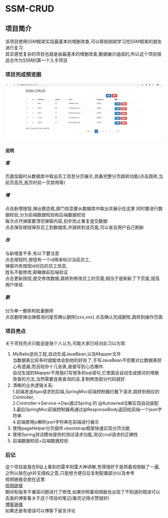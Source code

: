 # SSM-CRUD
## 项目简介
该项目使用SSM框架实现最基本的增删改查,可以帮助刚刚学习完SSM框架的朋友进行复习  
其实感觉复杂的项目也就是由最基本的增删改查,数据展示组成的,所以这个项目很适合作为SSM的第一个入手项目  
### 项目完成预览图
![image](https://raw.githubusercontent.com/FanZejie/SSM-CRUD/master/img/index.png)
#### 说明
##### 查
页面加载时从数据库中取出员工信息分页展示,具备完整分页跳转功能(点击跳转,当前页高亮,首页时前一页禁用等)  
##### 增
点击新增按钮,弹出模态框,部门信息要从数据库中取出并展示在这里
同时要进行数据校验,分为前端数据校验和后端数据校验  
每次点开弹窗要清空弹窗内容,初步防止重复提交数据  
点击保存按钮保存员工到数据库,并跳转到该页面,可以省去用户自己刷新  
##### 改
与新增差不多,有以下要注意  
点击按钮时,按钮有一个id用来标识当前员工,  
弹窗内有按钮id对应的员工信息,  
姓名不能修改,邮箱做前后端验证  
点击更新按钮,提交修改数据,跳转到修改员工的页面,相当于是刷新了下页面,提高用户体验  
##### 删
分为单一删除和批量删除  
点击删除弹出弹框询问是否确认删除[xxx,xxx]
点击确认完成删除,跳转到操作页面
### 项目亮点
关于项目亮点只能说是我个人认为,可能大家已经对此习以为常.  
1. MyBatis逆向工程,自动生成JavaBean,以及Mapper文件  
    当数据表比较多时就能体会到他的好处了,手写JavaBean不但要对比数据表担心有遗漏,而且给你十几张表,直接写到心态爆炸.  
    自动生成的Mapper不用我们写很多的sql语句,它里面会自动生成很对的增删改查的方法,当然需要连表查询的话,复制修改部分代码就好.  
2. 清晰的业务逻辑关系:  
    1.前端发送Ajax请求到后端,SpringMvc前端控制器拦截下请求,跳转到相应的Controller,  
    2.Controller->Service->Dao通过Spring 的 @Autowired注解实现自动装配  
    3.最后SpringMvc前端控制器再通过@ResponseBody返回给前端一个json字符串  
    4.前端使用js解析json字符串在前端进行展示  
3. 使用pageHelper分页插件+bootstrap框架快速实现分页功能  
4. 使用Spring测试模块提供的测试请求功能,测试crud请求的正确性  
5. 前端数据校验+后端数据校验  
### 后记
这个项目是我在B站上看到的雷丰阳雷大神讲解,觉得很好于是照着视频敲了一遍,  
之所以放在git并无侵权之意,只是想方便日后复制配置部分以及参考  
视频链接会放在这里:  
[视频链接](https://www.bilibili.com/video/av35988777?p=35)  
期间有版本不兼容问题进行了修改,如果你照着视频敲也出现了不知道的错误可以去我的博客看关于这个项目的笔记(看完记得点赞就好)  
[博客链接](https://blog.csdn.net/qq_42542609)  
如果还是有错误可以博客下留言评论    
